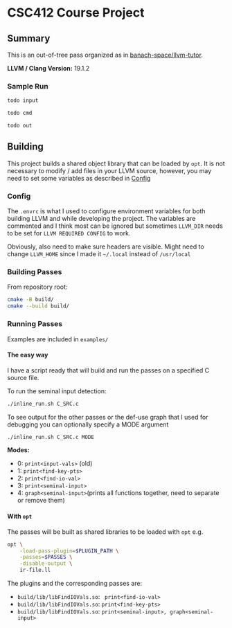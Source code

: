 # CSC412 Course Project

## Summary

This is an out-of-tree pass organized as in [banach-space/llvm-tutor](https://github.com/banach-space/llvm-tutor).

**LLVM / Clang Version:** 19.1.2

### Sample Run

```c
todo input
```

```sh
todo cmd
```

```
todo out
```


## Building

This project builds a shared object library that can be loaded by  `opt`. It is not necessary to modify / add files in your LLVM source, however, you may need to set some variables as described in [Config](###Config)

### Config

The `.envrc` is what I used to configure environment variables for both building LLVM and while developing the project. The variables are commented and I think most can be ignored but sometimes `LLVM_DIR` needs to be set for `LLVM REQUIRED CONFIG` to work. 

Obviously, also need to make sure headers are visible. Might need to change `LLVM_HOME` since I made it `~/.local` instead of `/usr/local`

### Building Passes

From repository root:

```sh
cmake -B build/
cmake --build build/
```

### Running Passes

Examples are included in `examples/`

#### The easy way

I have a script ready that will build and run the passes on a specified C source file.

To run the seminal input detection:

```sh
./inline_run.sh C_SRC.c
```

To see output for the other passes or the def-use graph that I used for debugging you can optionally specify a MODE argument

```sh
./inline_run.sh C_SRC.c MODE
```

**Modes:** 
* 0: `print<input-vals>` (old)
* 1: `print<find-key-pts>`
* 2: `print<find-io-val>`
* 3: `print<seminal-input>`
* 4: `graph<seminal-input>`(prints all functions together, need to separate or remove them)


#### With `opt`

The passes will be built as shared libraries to be loaded with `opt` e.g.

```sh
opt \
    -load-pass-plugin=$PLUGIN_PATH \
    -passes=$PASSES \
    -disable-output \
    ir-file.ll
```

The plugins and the corresponding passes are:

* `build/lib/libFindIOVals.so`: ` print<find-io-val>`
* `build/lib/libFindIOVals.so`: `print<find-key-pts>`
* `build/lib/libFindIOVals.so`: `print<seminal-input>, graph<seminal-input>`
